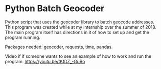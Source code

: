 # Python Batch Geocoder
Python script that uses the geocoder library to batch geocode addresses.
This program was created while at my internship over the summer of 2018.
The main program itself has directions in it of how to set up and get the program running.

Packages needed:
  geocoder,
  requests,
  time,
  pandas.

Video if if someone wants to see an example of how to work and run the program: https://youtu.be/tKtDZ_-GuBo
